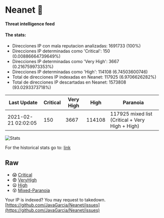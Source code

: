 # Neanet :hocho:
#### Threat intelligence feed
#### The stats:

- Direcciones IP con mala reputacion analizadas: 1691733 (100%)
- Direcciones IP determinadas como 'Critical':  150 (0.00886664739649%)
- Direcciones IP determinadas como 'Very High':  3667 (0.216759973353%)
- Direcciones IP determinadas como 'High':  114108 (6.74503600746)
- Total de direcciones IP indexadas en Neanet:  117925 (6.9706626282%)
- Total de direcciones IP descartadas en Neanet:  1573808 (93.0293373718%)

| Last Update | Critical | Very High | High | Paranoia |
| --- | --- | --- | --- | --- |
| 2021-02-21 02:02:05 | 150 | 3667 | 114108 | 117925 mixed list (Critical + Very High + High)|

![Stats](https://docs.google.com/spreadsheets/d/e/2PACX-1vSnaNMIXVabIpDJjufMlzH7poXnshF3mgd8Is1g9ytUEzVsP5my4Trn8f-xkoLLQ38xpL3HtmUexLo6/pubchart?oid=501124687&format=image)

For the historical stats go to: [link](/stats.csv)
## Raw
- :scream: [Critical](https://raw.githubusercontent.com/JavaGarcia/Neanet/master/blacklists/neanet_critical.txt)
- :fearful: [VeryHigh](https://raw.githubusercontent.com/JavaGarcia/Neanet/master/blacklists/neanet_veryHigh.txtt)
- :frowning: [High](https://raw.githubusercontent.com/JavaGarcia/Neanet/master/blacklists/neanet_high.txt)
- :dizzy_face: [Mixed-Paranoia](https://raw.githubusercontent.com/JavaGarcia/Neanet/master/blacklists/neanet_all.txt)


Your IP is indexed? You may request to takedown. [https://github.com/JavaGarcia/Neanet/issues](https://github.com/JavaGarcia/Neanet/issues)


























































































































































































































































































































































































































































































































































































































































































































































































































































































































































































































































































































































































































































































































































































































































































































































































































































































































































































































































































































































































































































































































































































































































































































































































































































































































































































































































































































































































































































































































































































































































































































































































































































































































































































































































































































































































































































































































































































































































































































































































































































































































































































































































































































































































































































































































